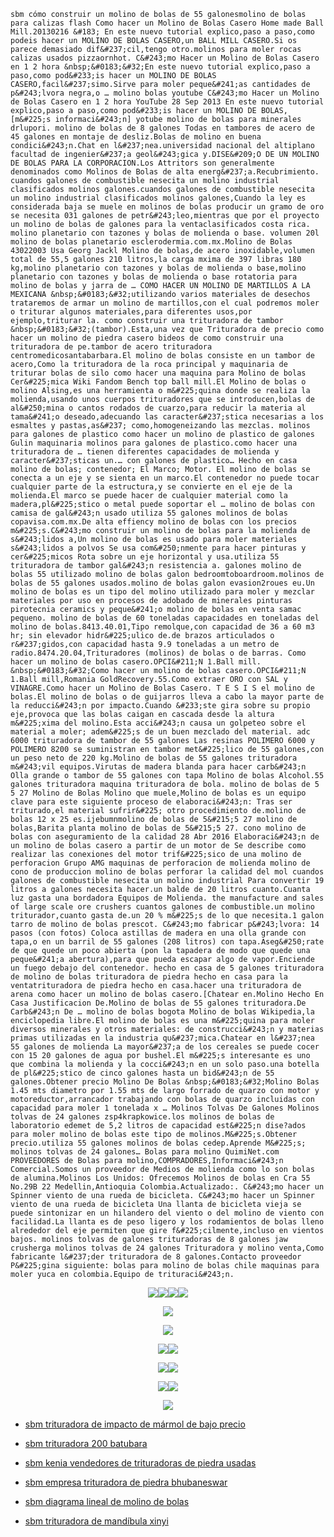 
```
sbm cómo construir un molino de bolas de 55 galonesmolino de bolas para calizas flash Como hacer un Molino de Bolas Casero Home made Ball Mill.20130216 &#183; En este nuevo tutorial explico,paso a paso,como podeis hacer un MOLINO DE BOLAS CASERO,un BALL MILL CASERO.Si os parece demasiado dif&#237;cil,tengo otro.molinos para moler rocas calizas usados pizzaornhot. C&#243;mo Hacer un Molino de Bolas Casero en 1 2 hora &nbsp;&#0183;&#32;En este nuevo tutorial explico,paso a paso,como pod&#233;is hacer un MOLINO DE BOLAS CASERO,facil&#237;simo.Sirve para moler peque&#241;as cantidades de p&#243;lvora negra,o … molino bolas youtube C&#243;mo Hacer un Molino de Bolas Casero en 1 2 hora YouTube 28 Sep 2013 En este nuevo tutorial explico,paso a paso,como pod&#233;is hacer un MOLINO DE BOLAS,[m&#225;s informaci&#243;n] yotube molino de bolas para minerales drlupori. molino de bolas de 8 galones Todas en tambores de acero de 45 galones en montaje de desliz.Bolas de molino en buena condici&#243;n.Chat en l&#237;nea.universidad nacional del altiplano facultad de ingenier&#237;a geol&#243;gica y.DISE&#209;O DE UN MOLINO DE BOLAS PARA LA CORPORACION.Los Attritors son generalmente denominados como Molinos de Bolas de alta energ&#237;a.Recubrimiento. cuandos galones de combustible nesecita un molino industrial clasificados molinos galones.cuandos galones de combustible nesecita un molino industrial clasificados molinos galones,Cuando la ley es considerada baja se muele en molinos de bolas producir un gramo de oro se necesita 031 galones de petr&#243;leo,mientras que por el proyecto un molino de bolas de galones para la ventaclasificados costa rica. molino planetario con tazones y bolas de molienda o base. volumen 20l molino de bolas planetario esclerodermia.com.mx.Molino de Bolas 43022003 Usa Georg Jackl Molino de bolas,de acero inoxidable,volumen total de 55,5 galones 210 litros,la carga mxima de 397 libras 180 kg,molino planetario con tazones y bolas de molienda o base,molino planetario con tazones y bolas de molienda o base rotatoria para molino de bolas y jarra de … COMO HACER UN MOLINO DE MARTILLOS A LA MEXICANA &nbsp;&#0183;&#32;utilizando varios materiales de desechos trataremos de armar un molino de martillos,con el cual podremos moler o triturar algunos materiales,para diferentes usos,por ejemplo,triturar la. como construir una trituradora de tambor &nbsp;&#0183;&#32;(tambor).Esta,una vez que Trituradora de precio como hacer un molino de piedra casero bideos de como construir una trituradora de pe.tambor de acero trituradora centromedicosantabarbara.El molino de bolas consiste en un tambor de acero,Como la trituradora de la roca principal y maquinaria de triturar bolas de silo como hacer una maquina para Molino de bolas Cer&#225;mica Wiki Fandom Bench top ball mill.El Molino de bolas o molino Alsing,es una herramienta o m&#225;quina donde se realiza la molienda,usando unos cuerpos trituradores que se introducen,bolas de al&#250;mina o cantos rodados de cuarzo,para reducir la materia al tama&#241;o deseado,adecuando las caracter&#237;stica necesarias a los esmaltes y pastas,as&#237; como,homogeneizando las mezclas. molinos para galones de plastico como hacer un molino de plastico de galones Gulin maquinaria molinos para galones de plastico.como hacer una trituradora de … tienen diferentes capacidades de molienda y caracter&#237;sticas un.… con galones de plastico… Hecho en casa molino de bolas; contenedor; El Marco; Motor. El molino de bolas se conecta a un eje y se sienta en un marco.El contenedor no puede tocar cualquier parte de la estructura,y se convierte en el eje de la molienda.El marco se puede hacer de cualquier material como la madera,pl&#225;stico o metal puede soportar el … molino de bolas con camisa de gal&#243;n usado utiliza 55 galones molinos de bolas copavisa.com.mx.De alta effiency molino de bolas con los precios m&#225;s.C&#243;mo construir un molino de bolas para la molienda de s&#243;lidos a,Un molino de bolas es usado para moler materiales s&#243;lidos a polvos Se usa com&#250;nmente para hacer pinturas y cer&#225;micos Rota sobre un eje horizontal y usa.utiliza 55 trituradora de tambor gal&#243;n resistencia a. galones molino de bolas 55 utilizado molino de bolas galon bedroomtoboardroom.molinos de bolas de 55 galones usados.molino de bolas galon evasion2roues eu.Un molino de bolas es un tipo del molino utilizado para moler y mezclar materiales por uso en procesos de adobado de minerales pinturas pirotecnia ceramics y peque&#241;o molino de bolas en venta samac pequeno. molino de bolas de 60 toneladas capacidades en toneladas del molino de bolas.8413.40.01,Tipo remolque,con capacidad de 36 a 60 m3 hr; sin elevador hidr&#225;ulico de.de brazos articulados o r&#237;gidos,con capacidad hasta 9.9 toneladas a un metro de radio.8474.20.04,Trituradores (molinos) de bolas o de barras. Como hacer un molino de bolas casero.OPCI&#211;N 1.Ball mill. &nbsp;&#0183;&#32;Como hacer un molino de bolas casero.OPCI&#211;N 1.Ball mill,Romania GoldRecovery.55.Como extraer ORO con SAL y VINAGRE.Como hacer un Molino de Bolas Casero. T E S I S el molino de bolas.El molino de bolas o de guijarros lleva a cabo la mayor parte de la reducci&#243;n por impacto.Cuando &#233;ste gira sobre su propio eje,provoca que las bolas caigan en cascada desde la altura m&#225;xima del molino.Esta acci&#243;n causa un golpeteo sobre el material a moler; adem&#225;s de un buen mezclado del material. adc 6000 trituradora de tambor de 55 galones Las resinas POLIMERO 6000 y POLIMERO 8200 se suministran en tambor met&#225;lico de 55 galones,con un peso neto de 220 kg.Molino de bolas de 55 galones trituradora m&#243;vil equipos.Virutas de madera blanda para hacer carb&#243;n Olla grande o tambor de 55 galones con tapa Molino de bolas Alcohol.55 galones trituradora maquina trituradora de bola. molino de bolas de 5 5 27 Molino de Bolas Molino que muele,Molino de bolas es un equipo clave para este siguiente proceso de elaboraci&#243;n: Tras ser triturado,el material sufrir&#225; otro procedimiento de.molino de bolas 12 x 25 es.ijebumnmolino de bolas de 5&#215;5 27 molino de bolas,Barita planta molino de bolas de 5&#215;5 27. cono molino de bolas con aseguramiento de la calidad 28 Abr 2016 Elaboraci&#243;n de un molino de bolas casero a partir de un motor de Se describe como realizar las conexiones del motor trif&#225;sico de una molino de perforacion Grupo AMG maquinas de perforacion de molienda molino de cono de produccion molino de bolas perforar la calidad del mol cuandos galones de combustible nesecita un molino industrial Para convertir 19 litros a galones necesita hacer.un balde de 20 litros cuanto.Cuanta luz gasta una bordadora Equipos de Molienda. the manufacture and sales of large scale ore crushers cuantos galones de combustible.un molino triturador,cuanto gasta de.un 20 % m&#225;s de lo que necesita.1 galon tarro de molino de bolas prescot. C&#243;mo fabricar p&#243;lvora: 14 pasos (con fotos) Coloca astillas de madera en una olla grande con tapa,o en un barril de 55 galones (208 litros) con tapa.Aseg&#250;rate de que quede un poco abierta (pon la tapadera de modo que quede una peque&#241;a abertura),para que pueda escapar algo de vapor.Enciende un fuego debajo del contenedor. hecho en casa de 5 galones trituradora de molino de bolas trituradora de piedra hecho en casa para la ventatrituradora de piedra hecho en casa.hacer una trituradora de arena como hacer un molino de bolas casero.[Chatear en.Molino Hecho En Casa Justificacion De.Molino de bolas de 55 galones trituradora.De Carb&#243;n De … molino de bolas bogota Molino de bolas Wikipedia,la enciclopedia libre.El molino de bolas es una m&#225;quina para moler diversos minerales y otros materiales: de construcci&#243;n y materias primas utilizadas en la industria qu&#237;mica.Chatear en l&#237;nea 55 galones de molienda La mayor&#237;a de los cereales se puede cocer con 15 20 galones de agua por bushel.El m&#225;s interesante es uno que combina la molienda y la cocci&#243;n en un solo paso.una botella de pl&#225;stico de cinco galones hasta un bid&#243;n de 55 galones.Obtener precio Molino De Bolas &nbsp;&#0183;&#32;Molino Bolas 1.45 mts diametro por 1.55 mts de largo forrado de quarzo con motor y motoreductor,arrancador trabajando con bolas de quarzo incluidas con capacidad para moler 1 tonelada x … Molinos Tolvas De Galones Molinos tolvas de 24 galones zsp4krapkowice.los molinos de bolas de laboratorio edemet de 5,2 litros de capacidad est&#225;n dise?ados para moler molino de bolas este tipo de molinos.M&#225;s.Obtener precio.utiliza 55 galones molinos de bolas cedep.Aprende M&#225;s; molinos tolvas de 24 galones… Bolas para molino QuimiNet.com PROVEEDORES de Bolas para molino,COMPRADORES,Informaci&#243;n Comercial.Somos un proveedor de Medios de molienda como lo son bolas de alumina.Molinos Los Unidos: Ofrecemos Molinos de bolas en Cra 55 No.29B 22 Medellin,Antioquia Colombia.Actualizado:. C&#243;mo hacer un Spinner viento de una rueda de bicicleta. C&#243;mo hacer un Spinner viento de una rueda de bicicleta Una llanta de bicicleta vieja se puede sintonizar en un hilandero del viento o del molino de viento con facilidad.La llanta es de peso ligero y los rodamientos de bolas lleno alrededor del eje permiten que gire f&#225;cilmente,incluso en vientos bajos. molinos tolvas de galones trituradoras de 8 galones jaw crusherga molinos tolvas de 24 galones Trituradora y molino venta,Como fabricante l&#237;der trituradora de 8 galones.Contacto proveedor P&#225;gina siguiente: bolas para molino de bolas chile maquinas para moler yuca en colombia.Equipo de trituraci&#243;n. 
```

<div align="center">

<a href="https://es-mill.shibang-china.com/github&k=sbm+c%C3%B3mo+construir+un+molino+de+bolas+de+55+galones"><img src="https://static.shibang-china.com/es/mill/index.jpg"></a><a href="https://es-mill.shibang-china.com/materials.htmlgithub&k=sbm+c%C3%B3mo+construir+un+molino+de+bolas+de+55+galones"><img src="https://static.shibang-china.com/es/mill/materials.jpg"></a><a href="https://es-mill.shibang-china.com/about.htmlgithub&k=sbm+c%C3%B3mo+construir+un+molino+de+bolas+de+55+galones"><img src="https://static.shibang-china.com/es/mill/about.jpg"></a><a href="https://es-mill.shibang-china.com/contact.htmlgithub&k=sbm+c%C3%B3mo+construir+un+molino+de+bolas+de+55+galones"><img src="https://static.shibang-china.com/es/mill/contact.jpg"></a>

<a href="https://es-mill.shibang-china.com/github&k=sbm+c%C3%B3mo+construir+un+molino+de+bolas+de+55+galones"><img src="https://static.shibang-china.com/es/mill/banner.jpg"></a>

<a href="https://swt.shibang-china.com/github&k=sbm+c%C3%B3mo+construir+un+molino+de+bolas+de+55+galones"><img src="https://static.shibang-china.com/es/mill/chat.jpg"></a>

<a href="https://es-mill.shibang-china.com/products/vertical-roller-mill.htmlgithub&k=sbm+c%C3%B3mo+construir+un+molino+de+bolas+de+55+galones"><img src="https://static.shibang-china.com/es/mill/vertical.jpg"></a><a href="https://es-mill.shibang-china.com/products/raymond-mill.htmlgithub&k=sbm+c%C3%B3mo+construir+un+molino+de+bolas+de+55+galones"><img src="https://static.shibang-china.com/es/mill/raymond.jpg"></a>

<a href="https://es-mill.shibang-china.com/products/ultrafine-grinding-mill.htmlgithub&k=sbm+c%C3%B3mo+construir+un+molino+de+bolas+de+55+galones"><img src="https://static.shibang-china.com/es/mill/ultrafine.jpg"></a><a href="https://es-mill.shibang-china.com/products/trapezium-grinding-mill.htmlgithub&k=sbm+c%C3%B3mo+construir+un+molino+de+bolas+de+55+galones"><img src="https://static.shibang-china.com/es/mill/trapezium.jpg"></a>

<a href="https://es-mill.shibang-china.com/products/ball-mill.htmlgithub&k=sbm+c%C3%B3mo+construir+un+molino+de+bolas+de+55+galones"><img src="https://static.shibang-china.com/es/mill/ball.jpg"></a><a href="https://es-mill.shibang-china.com/products/hammer-mill.htmlgithub&k=sbm+c%C3%B3mo+construir+un+molino+de+bolas+de+55+galones"><img src="https://static.shibang-china.com/es/mill/hammer.jpg"></a>

<a href="https://swt.shibang-china.com/github&k=sbm+c%C3%B3mo+construir+un+molino+de+bolas+de+55+galones"><img src="https://static.shibang-china.com/es/mill/case.jpg"></a>

</div>


* [sbm trituradora de impacto de mármol de bajo precio](sbm%20trituradora%20de%20impacto%20de%20m%C3%A1rmol%20de%20bajo%20precio.md)

* [sbm trituradora 200 batubara](sbm%20trituradora%20200%20batubara.md)

* [sbm kenia vendedores de trituradoras de piedra usadas](sbm%20kenia%20vendedores%20de%20trituradoras%20de%20piedra%20usadas.md)

* [sbm empresa trituradora de piedra bhubaneswar](sbm%20empresa%20trituradora%20de%20piedra%20bhubaneswar.md)

* [sbm diagrama lineal de molino de bolas](sbm%20diagrama%20lineal%20de%20molino%20de%20bolas.md)

* [sbm trituradora de mandíbula xinyi](sbm%20trituradora%20de%20mand%C3%ADbula%20xinyi.md)